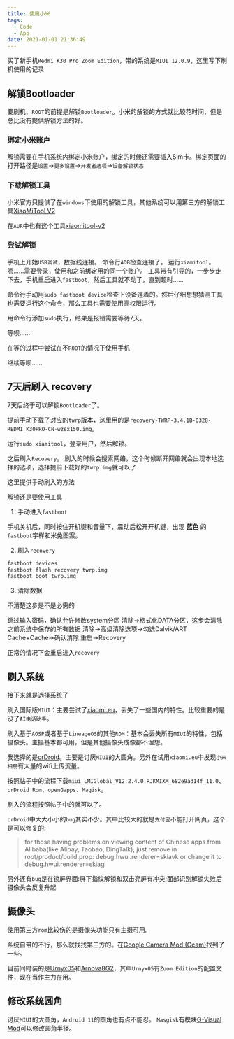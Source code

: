 ```yaml
---
title: 使用小米
tags:
  - Code
  - App
date: 2021-01-01 21:36:49
---
```


买了新手机`Redmi K30 Pro Zoom Edition`，带的系统是`MIUI 12.0.9`，这里写下刷机使用的记录
<!--more-->
## 解锁Bootloader

要刷机、`ROOT`的前提是解锁`Bootloader`。小米的解锁的方式就比较花时间，但是总比没有提供解锁方法的好。

### 绑定小米账户

解锁需要在手机系统内绑定小米账户，绑定的时候还需要插入Sim卡。绑定页面的打开路径是`设置`->`更多设置`->`开发者选项`->`设备解锁状态`

### 下载解锁工具

小米官方只提供了在`windows`下使用的解锁工具，其他系统可以用第三方的解锁工具[XiaoMiTool V2](https://www.xiaomitool.com/V2/)

在`AUR`中也有这个工具[xiaomitool-v2](https://aur.archlinux.org/packages/xiaomitool-v2/)

### 尝试解锁

手机上开始`USB调试`，数据线连接。
命令行`ADB`检查连接了。
运行`xiamitool`。
嗯……需要登录，使用和之前绑定用的同一个账户。
工具带有引导的，一步步走下去，手机重启进入`fastboot`，然后工具就不动了，直到超时……

命令行手动用`sudo fastboot device`检查下设备连着的。然后仔细想想猜测工具也需要运行这个命令，那么工具也需要使用高权限运行。

用命令行添加`sudo`执行，结果是报错需要等待7天。

等呗……

在等的过程中尝试在不`ROOT`的情况下使用手机

继续等呗……

## 7天后刷入 recovery

7天后终于可以解锁`Bootloader`了。

提前手动下载了对应的`twrp`版本，这里用的是`recovery-TWRP-3.4.1B-0328-REDMI_K30PRO-CN-wzsx150.img`。

运行`sudo xiamitool`，登录用户，然后解锁。

之后刷入`Recovery`。
刷入的时候会搜索网络，这个时候断开网络就会出现本地选择的选项，选择提前下载好的`twrp.img`就可以了

这里提供手动刷入的方法


解锁还是要使用工具


1. 手动进入`fastboot`

手机关机后，同时按住开机键和音量下，震动后松开开机键，出现 __蓝色__ 的`fastboot`字样和米兔图案。

2. 刷入`recovery`

```bash
fastboot devices
fastboot flash recovery twrp.img
fastboot boot twrp.img
```

3. 清除数据


不清楚这步是不是必需的


跳过输入密码，确认允许修改system分区
清除->格式化DATA分区，这步会清除之前系统中保存的所有数据
清除->高级清除选项->勾选Dalvik/ART Cache+Cache->确认清除
重启->Recovery

正常的情况下会重启进入`recovery`

## 刷入系统

接下来就是选择系统了

刷入国际版`MIUI`：主要尝试了[xiaomi.eu](https://xiaomi.eu/community/forums/miui-12.206/)，丢失了一些国内的特性。比较重要的是没了`AI电话助手`。

刷入基于`AOSP`或者基于`LineageOS`的其他`ROM`：基本会丢失所有`MIUI`的特性，包括摄像头。主摄基本都可用，但是其他摄像头成像都不理想。

我选择的是[crDroid](https://forum.xda-developers.com/t/rom-11-0-official-lmi-crdroid-v7-2-11-01-2021.4201615/)。主要是讨厌`MIUI`的大圆角。另外在试用`xiaomi.eu`中发现`小米相册`有大量的wifi上传流量。

按照帖子中的流程下载`miui_LMIGlobal_V12.2.4.0.RJKMIXM_682e9ad14f_11.0`、`crDroid Rom`、`openGapps`、`Magisk`。

刷入的流程按照帖子中的就可以了。

`crDroid`中大大小小的`bug`其实不少。其中比较大的就是`支付宝`不能打开网页，这个是可以[修复](https://forum.xda-developers.com/t/rom-11-0-official-lmi-crdroid-v7-2-11-01-2021.4201615/page-3#post-84111771)的:

>for those having problems on viewing content of Chinese apps from Alibaba(like Alipay, Taobao, DingTalk), just remove in root/product/build.prop: debug.hwui.renderer=skiavk or change it to debug.hwui.renderer=skiagl

另外还有`bug`是在锁屏界面:屏下指纹解锁和双击亮屏有冲突;面部识别解锁失败后摄像头会反复升起

## 摄像头

使用第三方`rom`比较伤的是摄像头功能只有主摄可用。

系统自带的不行，那么就找找第三方的。在[Google Camera Mod (Gcam)](https://forum.xda-developers.com/t/google-camera-mod-gcam.4113795/)找到了一些。

目前同时装的是[Urnyx05](https://www.celsoazevedo.com/files/android/google-camera/dev-urnyx05/)和[Arnova8G2](https://www.celsoazevedo.com/files/android/google-camera/dev-arnova8G2-beta/)，其中`Urnyx05`有`Zoom Edition`的配置文件，现在当作主力在用。

## 修改系统圆角

讨厌`MIUI`的大圆角，`Android 11`的圆角也有点不能忍。
`Masgisk`有模块[G-Visual Mod](https://github.com/Magisk-Modules-Repo/G-VisualMod)可以修改圆角半径。
